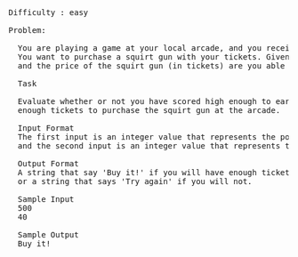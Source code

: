 <pre>
Difficulty : easy

Problem: 

  You are playing a game at your local arcade, and you receive 1 ticket from the machine for every 12 points that you score. 
  You want to purchase a squirt gun with your tickets. Given your score, 
  and the price of the squirt gun (in tickets) are you able to buy it?

  Task 
  
  Evaluate whether or not you have scored high enough to earn 
  enough tickets to purchase the squirt gun at the arcade.

  Input Format 
  The first input is an integer value that represents the points that you scored playing, 
  and the second input is an integer value that represents the cost of the squirt gun (in tickets).

  Output Format 
  A string that say 'Buy it!' if you will have enough tickets, 
  or a string that says 'Try again' if you will not.

  Sample Input 
  500
  40

  Sample Output
  Buy it!
</pre>
